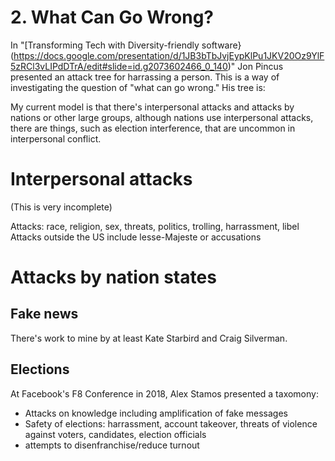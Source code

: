 # 2. What Can Go Wrong?

In "[Transforming Tech with Diversity-friendly software}(https://docs.google.com/presentation/d/1JB3bTbJvjEypKlPu1JKV20Oz9YlF5zRCl3vLIPdDTrA/edit#slide=id.g2073602466_0_140)" Jon Pincus presented an attack tree for harrassing a person.  This is a way of investigating the question of "what can go wrong."  His tree is:


My current model is that there's interpersonal attacks and attacks by
nations or other large groups, although nations use interpersonal
attacks, there are things, such as election interference, that are
uncommon in interpersonal conflict.

# Interpersonal attacks
(This is very incomplete)

Attacks: race, religion, sex, threats, politics, trolling, harrassment, libel
Attacks outside the US include lesse-Majeste or accusations

# Attacks by nation states

## Fake news
There's work to mine by at least Kate Starbird and Craig Silverman.

## Elections 
At Facebook's F8 Conference in 2018, Alex Stamos presented a taxomony:
* Attacks on knowledge including amplification of fake messages
* Safety of elections: harrassment, account takeover, threats of violence against voters, candidates, election officials
* attempts to disenfranchise/reduce turnout 
